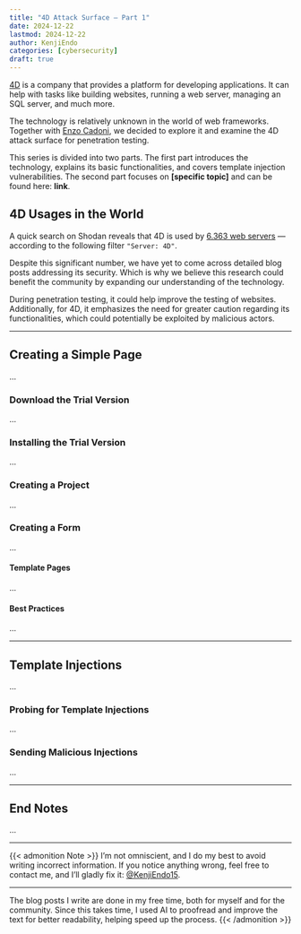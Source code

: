 ```yaml
---
title: "4D Attack Surface — Part 1"
date: 2024-12-22
lastmod: 2024-12-22
author: KenjiEndo
categories: [cybersecurity]
draft: true
---
```


[4D](https://us.4d.com/) is a company that provides a platform for developing applications.
It can help with tasks like building websites, running a web server, managing an SQL server, and much more.

The technology is relatively unknown in the world of web frameworks. Together with [Enzo Cadoni](https://enzo-cadoni.fr/), we decided to explore it and examine the 4D attack surface for penetration testing.

This series is divided into two parts. The first part introduces the technology, explains its basic functionalities, and covers template injection vulnerabilities. The second part focuses on **[specific topic]** and can be found here: **link**.

## 4D Usages in the World
A quick search on Shodan reveals that 4D is used by [6.363 web servers](https://www.shodan.io/search?query=%22Server%3A+4D%22) — according to the following filter `"Server: 4D"`. 

Despite this significant number, we have yet to come across detailed blog posts addressing its security. Which is why we believe this research could benefit the community by expanding our understanding of the technology.

During penetration testing, it could help improve the testing of websites. Additionally, for 4D, it emphasizes the need for greater caution regarding its functionalities, which could potentially be exploited by malicious actors.

---

## Creating a Simple Page
...

### Download the Trial Version
...

### Installing the Trial Version
...

### Creating a Project
...

### Creating a Form
...

#### Template Pages
...

#### Best Practices
...

---

## Template Injections
...

### Probing for Template Injections
...

### Sending Malicious Injections
...

---

## End Notes
...

---

{{< admonition Note >}}
I’m not omniscient, and I do my best to avoid writing incorrect information. If you notice anything wrong, feel free to contact me, and I’ll gladly fix it: [@KenjiEndo15](https://x.com/KenjiEndo15).

---

The blog posts I write are done in my free time, both for myself and for the community. Since this takes time, I used AI to proofread and improve the text for better readability, helping speed up the process.
{{< /admonition >}}